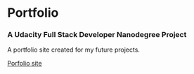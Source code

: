 # Portfolio #

### A Udacity Full Stack Developer Nanodegree Project ###

A portfolio site created for my future projects.

[Porfolio site](http://www.steffenhb.com "Portfolio site")







